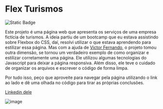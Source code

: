 # Flex Turismos

![Static Badge](https://img.shields.io/badge/Status-Finalizado-blue)

Este projeto é uma página web que apresenta os serviços de uma empresa fictícia de turismos. A ideia partiu de um bootcamp que eu estava assistindo sobre Flexbox do CSS, daí, resolvi utilizar o que estava aprendendo para estilizar essa página. Mas com a ajuda de [Victor Fernando](https://github.com/victorfernandopessoa), o projeto tomou outra dimensão, se tornou um verdadeiro exemplo de como organizar e estilizar corretamente uma página. Ele utilizou algumas tecnologias do Javascript para deixar a página responsiva. Além disso, ele teve o cuidado de organizar os arquivos e escrever o código de forma limpa. 

Por tudo isso, peço que aproveite para navegar pela página utilizando o link ao lado e dê uma olhada no código para tirar as próprias conclusões.

[Linkedin dele](https://www.linkedin.com/in/victorfernandopessoa/?lipi=urn%3Ali%3Apage%3Ad_flagship3_people_connections%3BpuPqY3h%2BTw2vVI3Iq74pUg%3D%3D)

![image](https://github.com/AlexJLima/flex-turismos/assets/107045371/6f895bab-6790-434e-beff-b323df7ef5e5)

